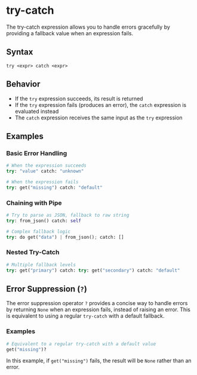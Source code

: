 # try-catch

The try-catch expression allows you to handle errors gracefully by providing a fallback value when an expression fails.

## Syntax

```
try <expr> catch <expr>
```

## Behavior

- If the `try` expression succeeds, its result is returned
- If the `try` expression fails (produces an error), the `catch` expression is evaluated instead
- The `catch` expression receives the same input as the `try` expression

## Examples

### Basic Error Handling

```python
# When the expression succeeds
try: "value" catch: "unknown"

# When the expression fails
try: get("missing") catch: "default"
```

### Chaining with Pipe

```python
# Try to parse as JSON, fallback to raw string
try: from_json() catch: self

# Complex fallback logic
try: do get("data") | from_json(); catch: []
```

### Nested Try-Catch

```python
# Multiple fallback levels
try: get("primary") catch: try: get("secondary") catch: "default"
```

## Error Suppression (`?`)

The error suppression operator `?` provides a concise way to handle errors by returning `None` when an expression fails, instead of raising an error. This is equivalent to using a regular `try-catch` with a default fallback.

### Examples

```python
# Equivalent to a regular try-catch with a default value
get("missing")?
```

In this example, if `get("missing")` fails, the result will be `None` rather than an error.

